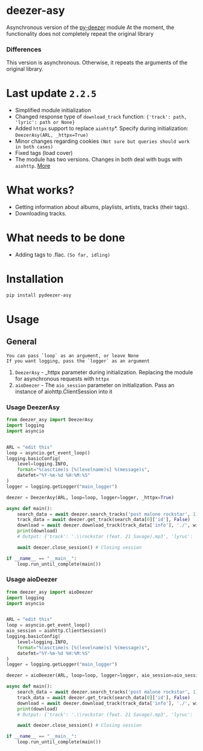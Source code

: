 # deezer-asy
Asynchronous version of the [py-deezer](https://github.com/acgonzales/pydeezer) module
At the moment, the functionality does not completely repeat the original library

### Differences
This version is asynchronous. Otherwise, it repeats the arguments of the original library.


# Last update `2.2.5`
 * Simplified module initialization
 * Changed response type of `download_track` function: `{'track': path, 'lyric': path or None}`
 * Added `httpx` support to replace `aiohttp`*. Specify during initialization: `DeezerAsy(ARL, _httpx=True)`
 * Minor changes regarding cookies `(Not sure but queries should work in both cases)`
 * Fixed tags (load cover)
 * The module has two versions. Changes in both deal with bugs with `aiohttp`. [More](https://github.com/drhspfn/deezer-asy/blob/main/README.md#usage)


# What works?
* Getting information about albums, playlists, artists, tracks (their tags).
* Downloading tracks.


# What needs to be done
* Adding tags to .flac. `(So ​​far, idling)`

# Installation
```bash
pip install pydeezer-asy
```

# Usage
## General
```
You can pass `loop` as an argument, or leave None
If you want logging, pass the `logger` as an argument
```
1) `DeezerAsy` - _httpx parameter during initialization. Replacing the module for asynchronous requests with `httpx`
2) `aioDeezer` - The `aio_session` parameter on initialization. Pass an instance of aiohttp.ClientSession into it

### Usage DeezerAsy
```python
from deezer_asy import DeezerAsy
import logging
import asyncio


ARL = "edit this"
loop = asyncio.get_event_loop()
logging.basicConfig(
    level=logging.INFO,  
    format="%(asctime)s [%(levelname)s] %(message)s",
    datefmt="%Y-%m-%d %H:%M:%S"
)
logger = logging.getLogger("main_logger")

deezer = DeezerAsy(ARL, loop=loop, logger=logger, _httpx=True)

async def main():
    search_data = await deezer.search_tracks('post malone rockstar', 1)
    track_data = await deezer.get_track(search_data[0]['id'], False)
    download = await deezer.download_track(track_data['info'], './', with_lyrics=True, with_metadata=True)
    print(download)
    # Output: {'track': '.\\rockstar (feat. 21 Savage).mp3', 'lyruc': '.\\rockstar (feat. 21 Savage).lrc'}

    await deezer.close_session() # Closing session

if __name__ == "__main__":
    loop.run_until_complete(main())
```


### Usage aioDeezer
```python
from deezer_asy import aioDeezer
import logging
import asyncio


ARL = "edit this"
loop = asyncio.get_event_loop()
aio_session = aiohttp.ClientSession()
logging.basicConfig(
    level=logging.INFO,  
    format="%(asctime)s [%(levelname)s] %(message)s",
    datefmt="%Y-%m-%d %H:%M:%S"
)
logger = logging.getLogger("main_logger")

deezer = aioDeezer(ARL, loop=loop, logger=logger, aio_session=aio_session)

async def main():
    search_data = await deezer.search_tracks('post malone rockstar', 1)
    track_data = await deezer.get_track(search_data[0]['id'], False)
    download = await deezer.download_track(track_data['info'], './', with_lyrics=True, with_metadata=True)
    print(download)
    # Output: {'track': '.\\rockstar (feat. 21 Savage).mp3', 'lyruc': '.\\rockstar (feat. 21 Savage).lrc'}

    await deezer.close_session() # Closing session

if __name__ == "__main__":
    loop.run_until_complete(main())
```

